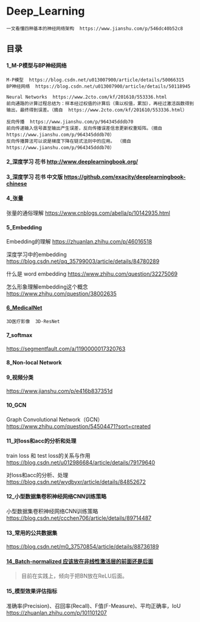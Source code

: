 # Deep_Learning

```
一文看懂四种基本的神经网络架构  https://www.jianshu.com/p/546dc40b52c8
```

## 目录

#### 1_M-P模型与BP神经网络
```
M-P模型  https://blog.csdn.net/u013007900/article/details/50066315
BP神经网络  https://blog.csdn.net/u013007900/article/details/50118945

Neural Networks  https://www.2cto.com/kf/201610/553336.html
前向通路的计算过程总结为：样本经过权值的计算后（乘以权值，累加），再经过激活函数得到输出，最终得到误差。（摘自  https://www.2cto.com/kf/201610/553336.html）

反向传播  https://www.jianshu.com/p/964345dddb70
前向传递输入信号直至输出产生误差，反向传播误差信息更新权重矩阵。（摘自 https://www.jianshu.com/p/964345dddb70）
反向传播算法可以说是梯度下降在链式法则中的应用。 （摘自 https://www.jianshu.com/p/964345dddb70）
```

#### 2_深度学习  花书 http://www.deeplearningbook.org/

#### 3_深度学习  花书  中文版 https://github.com/exacity/deeplearningbook-chinese

#### 4_张量

张量的通俗理解 https://www.cnblogs.com/abella/p/10142935.html

#### 5_Embedding

Embedding的理解 https://zhuanlan.zhihu.com/p/46016518

深度学习中的embedding https://blog.csdn.net/qq_35799003/article/details/84780289

什么是 word embedding https://www.zhihu.com/question/32275069

怎么形象理解embedding这个概念 https://www.zhihu.com/question/38002635

#### [6_MedicalNet](https://github.com/Tencent/MedicalNet)

```
3D医疗影像  3D-ResNet
```

#### 7_softmax

https://segmentfault.com/a/1190000017320763

#### 8_Non-local Network

#### 9_视频分类

https://www.jianshu.com/p/e416b837351d

#### 10_GCN

Graph Convolutional Network（GCN） https://www.zhihu.com/question/54504471?sort=created

#### 11_对loss和acc的分析和处理

train loss 和 test loss的关系与作用 https://blog.csdn.net/u012986684/article/details/79179640

对loss和acc的分析、处理 https://blog.csdn.net/wydbyxr/article/details/84852672

#### 12_小型数据集卷积神经网络CNN训练策略

小型数据集卷积神经网络CNN训练策略 https://blog.csdn.net/ccchen706/article/details/89714487

#### 13_常用的公共数据集

https://blog.csdn.net/m0_37570854/article/details/88736189

#### [14_Batch-normalized 应该放在非线性激活层的前面还是后面](https://www.zhihu.com/question/283715823/answer/438882036)

> 目前在实践上，倾向于把BN放在ReLU后面。

#### 15_模型效果评估指标

准确率(Precision)、召回率(Recall)、F值(F-Measure)、平均正确率，IoU https://zhuanlan.zhihu.com/p/101101207



